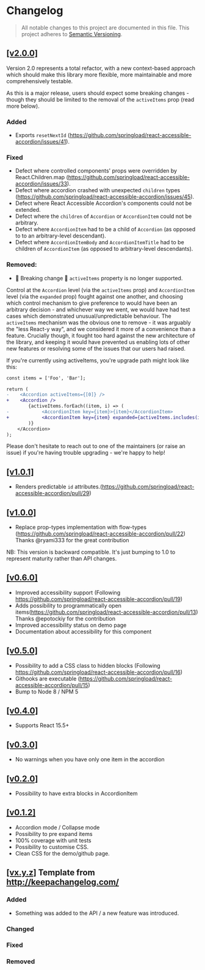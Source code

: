 Changelog
=========

> All notable changes to this project are documented in this file.
This project adheres to [Semantic Versioning](http://semver.org/spec/v2.0.0.html).

## [[v2.0.0]](https://github.com/springload/react-accessible-accordion/releases/tag/v2.0.0)

Version 2.0 represents a total refactor, with a new context-based approach which should make this library more flexible, more maintainable and more comprehensively testable.

As this is a major release, users should expect some breaking changes - though they should be limited to the removal of the `activeItems` prop (read more below).

### Added

- Exports `resetNextId` (https://github.com/springload/react-accessible-accordion/issues/41).

### Fixed

- Defect where controlled components' props were overridden by React.Children.map (https://github.com/springload/react-accessible-accordion/issues/33).
- Defect where accordion crashed with unexpected `children` types (https://github.com/springload/react-accessible-accordion/issues/45).
- Defect where React Accessible Accordion's components could not be extended.
- Defect where the `children` of `Accordion` or `AccordionItem` could not be arbitrary.
- Defect where `AccordionItem` had to be a child of `Accordion` (as opposed to to an arbitrary-level descendant).
- Defect where `AccordionItemBody` and `AccordionItemTitle` had to be children of `AccordionItem` (as opposed to arbitrary-level descendants).

### Removed:

- 🚨 Breaking change 🚨 `activeItems` property is no longer supported.

Control at the `Accordion` level (via the `activeItems` prop) and `AccordionItem` level (via the `expanded` prop) fought against one another, and choosing which control mechanism to give preference to would have been an arbitrary decision - and whichever way we went, we would have had test cases which demonstrated unusual/unpredictable behaviour. The `activeItems` mechanism was the obvious one to remove - it was arguably the "less React-y way", and we considered it more of a convenience than a feature. Crucially though, it fought too hard against the new architecture of the library, and keeping it would have prevented us enabling lots of other new features or resolving some of the issues that our users had raised.

If you're currently using activeItems, you're upgrade path might look like this:

```diff
const items = ['Foo', 'Bar'];

return (
-    <Accordion activeItems={[0]} />
+    <Accordion />
        {activeItems.forEach((item, i) => (
-            <AccordionItem key={item}>{item}</AccordionItem>
+            <AccordionItem key={item} expanded={activeItems.includes(i)}>{item}</AccordionItem>
        )}
    </Accordion>
);
```

Please don't hesitate to reach out to one of the maintainers (or raise an issue) if you're having trouble upgrading - we're happy to help!

## [[v1.0.1]](https://github.com/springload/react-accessible-accordion/releases/tag/v1.0.1)

- Renders predictable `id` attributes.(https://github.com/springload/react-accessible-accordion/pull/29)

## [[v1.0.0]](https://github.com/springload/react-accessible-accordion/releases/tag/v1.0.0)

- Replace prop-types implementation with flow-types (https://github.com/springload/react-accessible-accordion/pull/22)
Thanks @ryami333 for the great contribution

NB: This version is backward compatible. It's just bumping to 1.0 to represent maturity rather than API changes.

## [[v0.6.0]](https://github.com/springload/react-accessible-accordion/releases/tag/v0.6.0)

- Improved accessibility support (Following https://github.com/springload/react-accessible-accordion/pull/19)
- Adds possibility to programmatically open items(https://github.com/springload/react-accessible-accordion/pull/13)
Thanks @epotockiy for the contribution
- Improved accessibility status on demo page
- Documentation about accessibility for this component

## [[v0.5.0]](https://github.com/springload/react-accessible-accordion/releases/tag/v0.5.0)

- Possibility to add a CSS class to hidden blocks (Following https://github.com/springload/react-accessible-accordion/pull/16)
- Githooks are executable (https://github.com/springload/react-accessible-accordion/pull/15)
- Bump to Node 8 / NPM 5

## [[v0.4.0]](https://github.com/springload/react-accessible-accordion/releases/tag/v0.4.0)

- Supports React 15.5+

## [[v0.3.0]](https://github.com/springload/react-accessible-accordion/releases/tag/v0.3.0)

- No warnings when you have only one item in the accordion

## [[v0.2.0]](https://github.com/springload/react-accessible-accordion/releases/tag/v0.2.0)

- Possibility to have extra blocks in AccordionItem

## [[v0.1.2]](https://github.com/springload/react-accessible-accordion/releases/tag/v0.1.2)

- Accordion mode / Collapse mode
- Possibility to pre expand items
- 100% coverage with unit tests
- Possibility to customise CSS.
- Clean CSS for the demo/github page.


## [[vx.y.z]](https://github.com/springload/Quicktube.js/releases/tag/x.y.z) Template from http://keepachangelog.com/

### Added

- Something was added to the API / a new feature was introduced.

### Changed

### Fixed

### Removed
